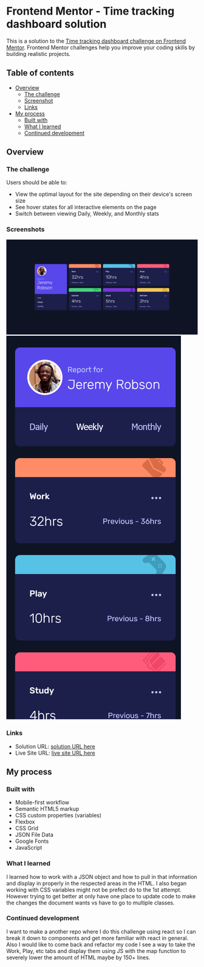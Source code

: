# Frontend Mentor - Time tracking dashboard solution

This is a solution to the [Time tracking dashboard challenge on Frontend Mentor](https://www.frontendmentor.io/challenges/time-tracking-dashboard-UIQ7167Jw). Frontend Mentor challenges help you improve your coding skills by building realistic projects.

## Table of contents

- [Overview](#overview)
  - [The challenge](#the-challenge)
  - [Screenshot](#screenshot)
  - [Links](#links)
- [My process](#my-process)
  - [Built with](#built-with)
  - [What I learned](#what-i-learned)
  - [Continued development](#continued-development)

## Overview

### The challenge

Users should be able to:

- View the optimal layout for the site depending on their device's screen size
- See hover states for all interactive elements on the page
- Switch between viewing Daily, Weekly, and Monthly stats

### Screenshots

![Screen Shot of Desktop](./images/desktop-screenshot.png)
![Screen Shot of Desktop](./images/moblie-screenshot.png)

### Links

- Solution URL: [solution URL here](https://your-solution-url.com)
- Live Site URL: [live site URL here](https://peterjgalvan.github.io/Time-Tracking-Dashboard-Static-Frontend-Mentor/)

## My process

### Built with

- Mobile-first workflow
- Semantic HTML5 markup
- CSS custom properties (variables)
- Flexbox
- CSS Grid
- JSON File Data
- Google Fonts
- JavaScript

### What I learned

I learned how to work with a JSON object and how to pull in that information and display in properly in the respected areas in the HTML. I also began working with CSS variables might not be prefect do to the 1st attempt. However trying to get better at only have one place to update code to make the changes the document wants vs have to go to multiple classes.

### Continued development

I want to make a another repo where I do this challenge using react so I can break it down to components and get more familiar with react in general. Also I would like to come back and refactor my code I see a way to take the Work, Play, etc tabs and display them using JS with the map function to severely lower the amount of HTML maybe by 150+ lines.
